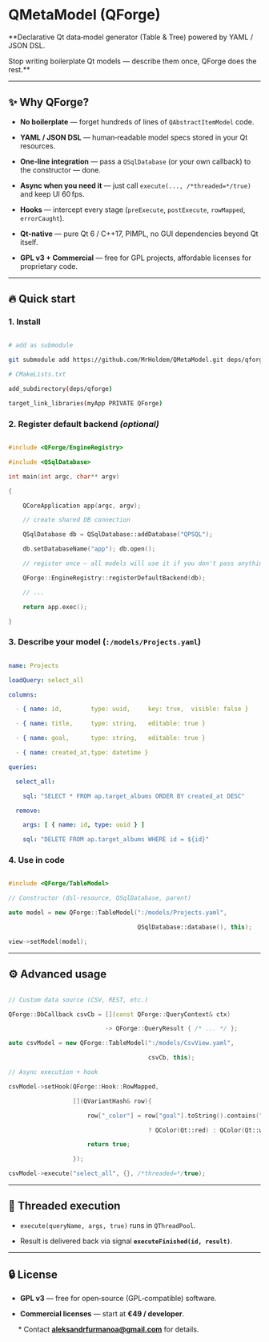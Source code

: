 # QMetaModel (QForge)

**Declarative Qt data‑model generator (Table & Tree) powered by YAML / JSON DSL.  

Stop writing boilerplate Qt models — describe them once, QForge does the rest.**

---

## ✨ Why QForge?

* **No boilerplate** — forget hundreds of lines of `QAbstractItemModel` code.

* **YAML / JSON DSL** — human‑readable model specs stored in your Qt resources.

* **One‑line integration** — pass a `QSqlDatabase` (or your own callback) to the constructor — done.

* **Async when you need it** — just call `execute(..., /*threaded=*/true)` and keep UI 60 fps.

* **Hooks** — intercept every stage (`preExecute`, `postExecute`, `rowMapped`, `errorCaught`).

* **Qt‑native** — pure Qt 6 / C++17, PIMPL, no GUI dependencies beyond Qt itself.

* **GPL v3 + Commercial** — free for GPL projects, affordable licenses for proprietary code.

---

## 🔥 Quick start

### 1. Install
```bash

# add as submodule

git submodule add https://github.com/MrHoldem/QMetaModel.git deps/qforge

# CMakeLists.txt

add_subdirectory(deps/qforge)

target_link_libraries(myApp PRIVATE QForge)

```
### 2. Register default backend *(optional)*
```cpp

#include <QForge/EngineRegistry>

#include <QSqlDatabase>

int main(int argc, char** argv)

{

    QCoreApplication app(argc, argv);

    // create shared DB connection

    QSqlDatabase db = QSqlDatabase::addDatabase("QPSQL");

    db.setDatabaseName("app"); db.open();

    // register once — all models will use it if you don't pass anything else

    QForge::EngineRegistry::registerDefaultBackend(db);

    // ...

    return app.exec();

}

```

### 3. Describe your model (`:/models/Projects.yaml`)
```yaml

name: Projects

loadQuery: select_all

columns:

  - { name: id,        type: uuid,     key: true,  visible: false }

  - { name: title,     type: string,   editable: true }

  - { name: goal,      type: string,   editable: true }

  - { name: created_at,type: datetime }

queries:

  select_all:

    sql: "SELECT * FROM ap.target_albums ORDER BY created_at DESC"

  remove:

    args: [ { name: id, type: uuid } ]

    sql: "DELETE FROM ap.target_albums WHERE id = ${id}"

```

### 4. Use in code
```cpp

#include <QForge/TableModel>

// Constructor (dsl-resource, QSqlDatabase, parent)

auto model = new QForge::TableModel(":/models/Projects.yaml",

                                    QSqlDatabase::database(), this);

view->setModel(model);

```

---

## ⚙️ Advanced usage

```cpp

// Custom data source (CSV, REST, etc.)

QForge::DbCallback csvCb = [](const QForge::QueryContext& ctx)

                           -> QForge::QueryResult { /* ... */ };

auto csvModel = new QForge::TableModel(":/models/CsvView.yaml",

                                       csvCb, this);

// Async execution + hook

csvModel->setHook(QForge::Hook::RowMapped,

                  [](QVariantHash& row){

                      row["_color"] = row["goal"].toString().contains("Urgent")

                                       ? QColor(Qt::red) : QColor(Qt::white);

                      return true;

                  });

csvModel->execute("select_all", {}, /*threaded=*/true);

```

---

## 🚀 Threaded execution

* `execute(queryName, args, true)` runs in `QThreadPool`.

* Result is delivered back via signal **`executeFinished(id, result)`**.

---

## 🔒 License

* **GPL v3** — free for open‑source (GPL‑compatible) software.  

* **Commercial licenses** — start at **€49 / developer**.  

     * Contact **aleksandrfurmanoa@gmail.com** for details.
